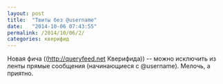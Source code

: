 ```yaml
---
layout: post
title:  "Твиты без @username"
date:   "2014-10-06 07:43:55"
permalink: /2014/10/06/2/
categories: кверифид
---
```

Новая фича ((http://queryfeed.net Кверифида)) -- можно исключить из ленты прямые сообщения (начинающиеся с @username).
Мелочь, а приятно.


